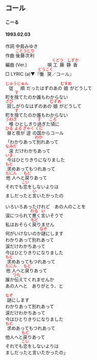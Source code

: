 <style type="text/css">
	ruby{
	    ruby-position: over;
	}
	ruby > rt{font-size: 12px;color:red;}
	p{font:16px;font-size: '楷体'}
</style>
## コール
#### こーる
####  1993.02.03 


作詞     中島みゆき  
作曲      <ruby><rb>後藤次利</rb><rp>(</rp><rt>ごとうじり</rt><rp>)</rp></ruby>　  
編曲 (Ver.) 　　　　 
唄     <ruby><rb>工藤静香</rb><rp>(</rp><rt>くどう　しずか</rt><rp>)</rp></ruby>   
□ LYRIC (a)▼『<ruby><rb>慟哭</rb><rp>(</rp><rt>どうこく</rt><rp>)</rp></ruby>／コール』  　   
  
  
<ruby><rb>従順</rb><rp>(</rp><rt>じゅうじゅん</rt><rp>)</rp></ruby>だったはずのあの<ruby><rb>娘</rb><rp>(</rp><rt>むすめ</rt><rp>)</rp></ruby>がどうして  
町を<ruby><rb>捨</rb><rp>(</rp><rt>す</rt><rp>)</rp></ruby>てたのか誰もわからない  
<ruby><rb>寂</rb><rp>(</rp><rt>さび</rt><rp>)</rp></ruby>しがりなはずのあの<ruby><rb>娘</rb><rp>(</rp><rt>むすめ</rt><rp>)</rp></ruby>がどうして  
町を<ruby><rb>捨</rb><rp>(</rp><rt>す</rt><rp>)</rp></ruby>てたのか誰もわからない  
<ruby><rb>噂</rb><rp>(</rp><rt>うわさ</rt><rp>)</rp></ruby>ひとしきり<ruby><rb>過</rb><rp>(</rp><rt>す</rt><rp>)</rp></ruby>ぎた<ruby><rb>頃</rb><rp>(</rp><rt>ころ</rt><rp>)</rp></ruby>に  
<ruby><rb>昼</rb><rp>(</rp><rt>ひる</rt><rp>)</rp></ruby>と<ruby><rb>夜</rb><rp>(</rp><rt>よる</rt><rp>)</rp></ruby>が<ruby><rb>逆</rb><rp>(</rp><rt>ぎゃく</rt><rp>)</rp></ruby>の<ruby><rb>国</rb><rp>(</rp><rt>くに</rt><rp>)</rp></ruby>からコール  
「わかりあって<ruby><rb>別</rb><rp>(</rp><rt>わか</rt><rp>)</rp></ruby>れあって  
<ruby><rb>涙</rb><rp>(</rp><rt>なみだ</rt><rp>)</rp></ruby>だけわかちあって  
<ruby><rb>今</rb><rp>(</rp><rt>いま</rt><rp>)</rp></ruby>はひとりきりになりました  
<ruby><rb>求</rb><rp>(</rp><rt>もと</rt><rp>)</rp></ruby>めあってもつれあって  
<ruby><rb>他人</rb><rp>(</rp><rt>たにん</rt><rp>)</rp></ruby>へと<ruby><rb>戻</rb><rp>(</rp><rt>もど</rt><rp>)</rp></ruby>りあって  
それでも<ruby><rb>恋</rb><rp>(</rp><rt>こい</rt><rp>)</rp></ruby>をしないよりは  
ましだったと<ruby><rb>言</rb><rp>(</rp><rt>い</rt><rp>)</rp></ruby>いたかったの  
  
いろいろあったけれど　あの人のことを  
涙につられて<ruby><rb>悪</rb><rp>(</rp><rt>わる</rt><rp>)</rp></ruby>く<ruby><rb>言</rb><rp>(</rp><rt>い</rt><rp>)</rp></ruby>いそうで  
私はおそらく<ruby><rb>戻</rb><rp>(</rp><rt>もど</rt><rp>)</rp></ruby>りません  
何がいけないのか<ruby><rb>謎</rb><rp>(</rp><rt>なぞ</rt><rp>)</rp></ruby>にします  
わかりあって別れあって  
涙だけわかちあって  
今はひとりきりになりました  
<ruby><rb>求</rb><rp>(</rp><rt>もと</rt><rp>)</rp></ruby>めあってもつれあって  
<ruby><rb>他人</rb><rp>(</rp><rt>たにん</rt><rp>)</rp></ruby>へと<ruby><rb>戻</rb><rp>(</rp><rt>もど</rt><rp>)</rp></ruby>りあって  
誰か<ruby><rb>伝</rb><rp>(</rp><rt>つた</rt><rp>)</rp></ruby>えてくれませんか  
あの人へと　ありがとう、と  
  
<ruby><rb>謎</rb><rp>(</rp><rt>なぞ</rt><rp>)</rp></ruby>にします  
わかりあって別れあって  
涙だけわかちあって  
今はひとりきりになりました  
<ruby><rb>求</rb><rp>(</rp><rt>もと</rt><rp>)</rp></ruby>めあってもつれあって  
他人へと<ruby><rb>戻</rb><rp>(</rp><rt>もど</rt><rp>)</rp></ruby>りあって  
それでも<ruby><rb>恋</rb><rp>(</rp><rt>こい</rt><rp>)</rp></ruby>をしないよりは  
ましだったと言いたかったの」  